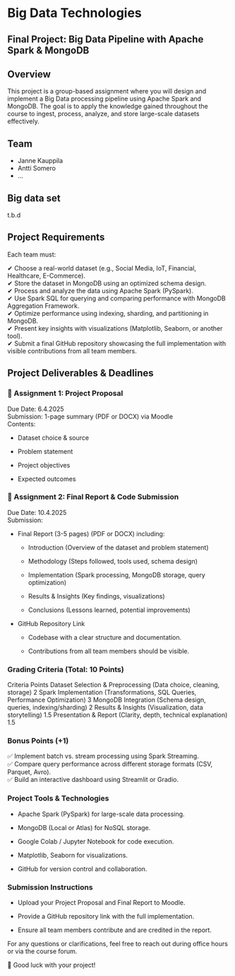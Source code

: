 # Big Data Technologies  
## Final Project: Big Data Pipeline with Apache Spark &amp; MongoDB  

## Overview  
This project is a group-based assignment where you will design and implement a Big Data processing pipeline using Apache Spark and MongoDB. The goal is to apply the knowledge gained throughout the course to ingest, process, analyze, and store large-scale datasets effectively.  

## Team
- Janne Kauppila
- Antti Somero
- ...  

## Big data set  
t.b.d  

## Project Requirements  
Each team must: 

✔ Choose a real-world dataset (e.g., Social Media, IoT, Financial, Healthcare, E-Commerce).  
✔ Store the dataset in MongoDB using an optimized schema design.  
✔ Process and analyze the data using Apache Spark (PySpark).  
✔ Use Spark SQL for querying and comparing performance with MongoDB Aggregation Framework.  
✔ Optimize performance using indexing, sharding, and partitioning in MongoDB.  
✔ Present key insights with visualizations (Matplotlib, Seaborn, or another tool).  
✔ Submit a final GitHub repository showcasing the full implementation with visible contributions from all team members.  

## Project Deliverables & Deadlines  

### 📌 Assignment 1: Project Proposal  
Due Date: 6.4.2025  
Submission: 1-page summary (PDF or DOCX) via Moodle  
Contents:  

- Dataset choice & source

- Problem statement

- Project objectives

- Expected outcomes

### 📌 Assignment 2: Final Report & Code Submission  
Due Date: 10.4.2025  
Submission:  

- Final Report (3-5 pages) (PDF or DOCX) including:

  - Introduction (Overview of the dataset and problem statement)

  - Methodology (Steps followed, tools used, schema design)

  - Implementation (Spark processing, MongoDB storage, query optimization)

  - Results & Insights (Key findings, visualizations)

  - Conclusions (Lessons learned, potential improvements)

- GitHub Repository Link

  - Codebase with a clear structure and documentation.

  - Contributions from all team members should be visible.

### Grading Criteria (Total: 10 Points)  
Criteria	Points
Dataset Selection & Preprocessing (Data choice, cleaning, storage)	2
Spark Implementation (Transformations, SQL Queries, Performance Optimization)	3
MongoDB Integration (Schema design, queries, indexing/sharding)	2
Results & Insights (Visualization, data storytelling)	1.5
Presentation & Report (Clarity, depth, technical explanation)	1.5

### Bonus Points (+1)  
✅ Implement batch vs. stream processing using Spark Streaming.  
✅ Compare query performance across different storage formats (CSV, Parquet, Avro).  
✅ Build an interactive dashboard using Streamlit or Gradio.  

### Project Tools & Technologies  
- Apache Spark (PySpark) for large-scale data processing.  

- MongoDB (Local or Atlas) for NoSQL storage.  

- Google Colab / Jupyter Notebook for code execution.  

- Matplotlib, Seaborn for visualizations.  

- GitHub for version control and collaboration.  

### Submission Instructions  
- Upload your Project Proposal and Final Report to Moodle.  

- Provide a GitHub repository link with the full implementation.  

- Ensure all team members contribute and are credited in the report.  

For any questions or clarifications, feel free to reach out during office hours or via the course forum.    

🚀 Good luck with your project!
